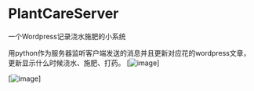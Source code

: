 # PlantCareServer
一个Wordpress记录浇水施肥的小系统

用python作为服务器监听客户端发送的消息并且更新对应花的wordpress文章，更新显示什么时候浇水、施肥、打药。
[![image](https://user-images.githubusercontent.com/21375302/181000941-c59e00ce-787e-4e16-ac65-7a786b8bca39.png)]

[![image](https://user-images.githubusercontent.com/21375302/181000991-2d86d478-837f-4ffe-bf41-b79d6f1007d9.png)]
